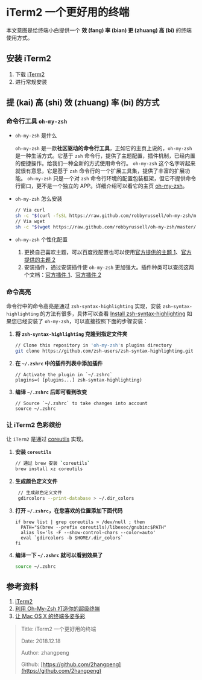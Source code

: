 # iTerm2 一个更好用的终端

本文意图是给终端小白提供一个 **效 (fang) 率 (bian) 更 (zhuang) 高 (bi)** 的终端使用方式。

## 安装 iTerm2

1. 下载 [iTerm2](https://iterm2.com/downloads.html)
2. 进行常规安装

## 提 (kai) 高 (shi) 效 (zhuang) 率 (bi) 的方式

### 命令行工具 `oh-my-zsh`

* `oh-my-zsh` 是什么

  `oh-my-zsh` 是一款**社区驱动的命令行工具**，正如它的主页上说的，`oh-my-zsh` 是一种生活方式。它基于 `zsh` 命令行，提供了主题配置，插件机制，已经内置的便捷操作。给我们一种全新的方式使用命令行。 `oh-my-zsh` 这个名字听起来就很有意思，它是基于 `zsh` 命令行的一个扩展工具集，提供了丰富的扩展功能。 `oh-my-zsh` 只是一个对 `zsh` 命令行环境的配置包装框架，但它不提供命令行窗口，更不是一个独立的 APP。详细介绍可以看它的主页 [oh-my-zsh](https://ohmyz.sh/)。

* `oh-my-zsh` 怎么安装

  ```bash
  // Via curl
  sh -c "$(curl -fsSL https://raw.github.com/robbyrussell/oh-my-zsh/master/tools/install.sh)"
  // Via wget
  sh -c "$(wget https://raw.github.com/robbyrussell/oh-my-zsh/master/tools/install.sh -O -)"
  ```

* `oh-my-zsh` 个性化配置

    1. 更换自己喜欢主题，可以百度找配置也可以使用[官方提供的主题 1](https://github.com/robbyrussell/oh-my-zsh/wiki/themes)、[官方提供的主题 2](https://github.com/robbyrussell/oh-my-zsh/wiki/External-themes)
    2. 安装插件，通过安装插件使 `oh-my-zsh` 更加强大。插件种类可以查阅这两个文档：[官方插件 1](https://github.com/robbyrussell/oh-my-zsh/wiki/Plugins)、[官方插件 2](https://github.com/robbyrussell/oh-my-zsh/wiki/Plugins-Overview)

### 命令高亮

命令行中的命令高亮是通过 `zsh-syntax-highlighting` 实现，安装 `zsh-syntax-highlighting` 的方法有很多，具体可以查看 [Install zsh-syntax-highlighting](https://github.com/zsh-users/zsh-syntax-highlighting/blob/master/INSTALL.md) 如果您已经安装了 `oh-my-zsh`，可以直接按照下面的步骤安装：

1. **将 `zsh-syntax-highlighting` 克隆到指定文件夹**

   ```bash
   // Clone this repository in 'oh-my-zsh's plugins directory
   git clone https://github.com/zsh-users/zsh-syntax-highlighting.git ${ZSH_CUSTOM:-~/.oh-my-zsh/custom}/plugins/zsh-syntax-highlighting
   ```

2. **在 `~/.zshrc` 中的插件列表中添加插件**

   ```text
   // Activate the plugin in `~/.zshrc`
   plugins=( [plugins...] zsh-syntax-highlighting)
   ```

3. **编译 `~/.zshrc` 后即可看到改变**

   ```text
   // Source `~/.zshrc` to take changes into account
   source ~/.zshrc
   ```

### 让 iTerm2 色彩缤纷

让 `iTerm2` 是通过 [coreutils](https://blog.csdn.net/lengye7/article/details/80270379) 实现。

1. **安装 `coreutils`**

   ```bash
   // 通过 brew 安装 `coreutils`
   brew install xz coreutils
   ```

2. **生成颜色定义文件**

   ```bash
    // 生成颜色定义文件
    gdircolors --print-database > ~/.dir_colors
   ```

3. **打开 `~/.zshrc`，在您喜欢的位置添加下面代码**

   ```text
   if brew list | grep coreutils > /dev/null ; then
     PATH="$(brew --prefix coreutils)/libexec/gnubin:$PATH"
     alias ls='ls -F --show-control-chars --color=auto'
     eval `gdircolors -b $HOME/.dir_colors`
   fi
   ```

4. **编译一下 `~/.zshrc` 就可以看到效果了**

   ```bash
   source ~/.zshrc
   ```

## 参考资料

1. [iTerm2](https://iterm2.com/)
2. [利用 Oh-My-Zsh 打造你的超级终端](https://blog.csdn.net/czg13548930186/article/details/72858289)
3. [让 Mac OS X 的终端多姿多彩](http://linfan.info/blog/2012/02/27/colorful-terminal-in-mac/)

> Title: iTerm2 一个更好用的终端
>
> Date: 2018.12.18
>
> Author: zhangpeng
>
> Github: [https://github.com/2hangpeng](https://github.com/2hangpeng)
